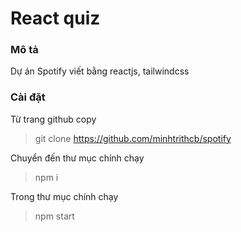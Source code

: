 # React quiz

### Mô tả

Dự án Spotify viết bằng reactjs, tailwindcss

### Cài đặt

Từ trang github copy

> git clone https://github.com/minhtrithcb/spotify

Chuyển đến thư mục chính chạy

> npm i

Trong thư mục chính chạy

> npm start
